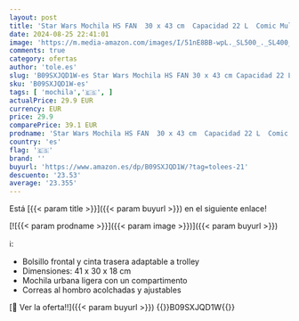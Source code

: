 ```yaml
---
layout: post
title: 'Star Wars Mochila HS FAN  30 x 43 cm  Capacidad 22 L  Comic Multicolor'
date: 2024-08-25 22:41:01
image: 'https://m.media-amazon.com/images/I/51nE8BB-wpL._SL500_._SL400_.jpg'
comments: true
category: ofertas
author: 'tole.es'
slug: 'B09SXJQD1W-es Star Wars Mochila HS FAN 30 x 43 cm Capacidad 22 L Comic...'
sku: 'B09SXJQD1W-es'
tags: [ 'mochila','🇪🇸', ]
actualPrice: 29.9 EUR
currency: EUR
price: 29.9
comparePrice: 39.1 EUR
prodname: 'Star Wars Mochila HS FAN  30 x 43 cm  Capacidad 22 L  Comic Multicolor'
country: 'es'
flag: '🇪🇸'
brand: ''
buyurl: 'https://www.amazon.es/dp/B09SXJQD1W/?tag=tolees-21'
descuento: '23.53'
average: '23.355'
---
```


Está [{{< param title >}}]({{< param buyurl >}}) en el siguiente enlace!

[![{{< param prodname >}}]({{< param image >}})]({{< param buyurl >}})

ℹ️:

- Bolsillo frontal y cinta trasera adaptable a trolley
- Dimensiones: 41 x 30 x 18 cm
- Mochila urbana ligera con un compartimento
- Correas al hombro acolchadas y ajustables

[🛒 Ver la oferta!!]({{< param buyurl >}})
{{<world>}}B09SXJQD1W{{</world>}}
